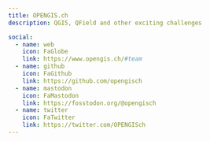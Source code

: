 ```yaml
---
title: OPENGIS.ch
description: QGIS, QField and other exciting challenges

social:
  - name: web
    icon: FaGlobe
    link: https://www.opengis.ch/#team
  - name: github
    icon: FaGithub
    link: https://github.com/opengisch
  - name: mastodon
    icon: FaMastodon
    link: https://fosstodon.org/@opengisch
  - name: twitter
    icon: FaTwitter
    link: https://twitter.com/OPENGISch
---
```

